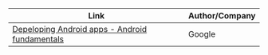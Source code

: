 Link | Author/Company
------------ | -------------
[Depeloping Android apps - Android fundamentals](https://www.udacity.com/course/developing-android-apps--ud853) | Google
